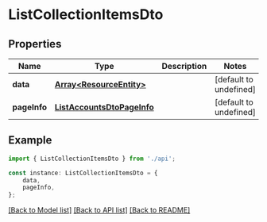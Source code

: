 # ListCollectionItemsDto


## Properties

Name | Type | Description | Notes
------------ | ------------- | ------------- | -------------
**data** | [**Array&lt;ResourceEntity&gt;**](ResourceEntity.md) |  | [default to undefined]
**pageInfo** | [**ListAccountsDtoPageInfo**](ListAccountsDtoPageInfo.md) |  | [default to undefined]

## Example

```typescript
import { ListCollectionItemsDto } from './api';

const instance: ListCollectionItemsDto = {
    data,
    pageInfo,
};
```

[[Back to Model list]](../README.md#documentation-for-models) [[Back to API list]](../README.md#documentation-for-api-endpoints) [[Back to README]](../README.md)
